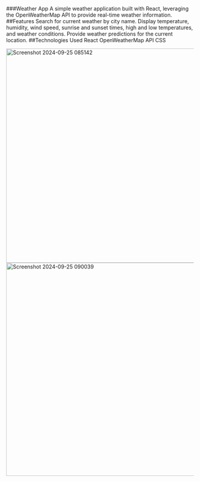 ###Weather App
A simple weather application built with React, leveraging the OpenWeatherMap API to provide real-time weather information.
##Features
Search for current weather by city name.
Display temperature, humidity, wind speed, sunrise and sunset times, high and low temperatures, and weather conditions.
Provide weather predictions for the current location.
##Technologies Used
React
OpenWeatherMap API
CSS


<img width="576" alt="Screenshot 2024-09-25 085142" src="https://github.com/user-attachments/assets/b0d10edb-44a8-416c-b96e-a95ca56c62e0">
<img width="573" alt="Screenshot 2024-09-25 090039" src="https://github.com/user-attachments/assets/6a307b91-0188-430f-845f-b838944b5761">
